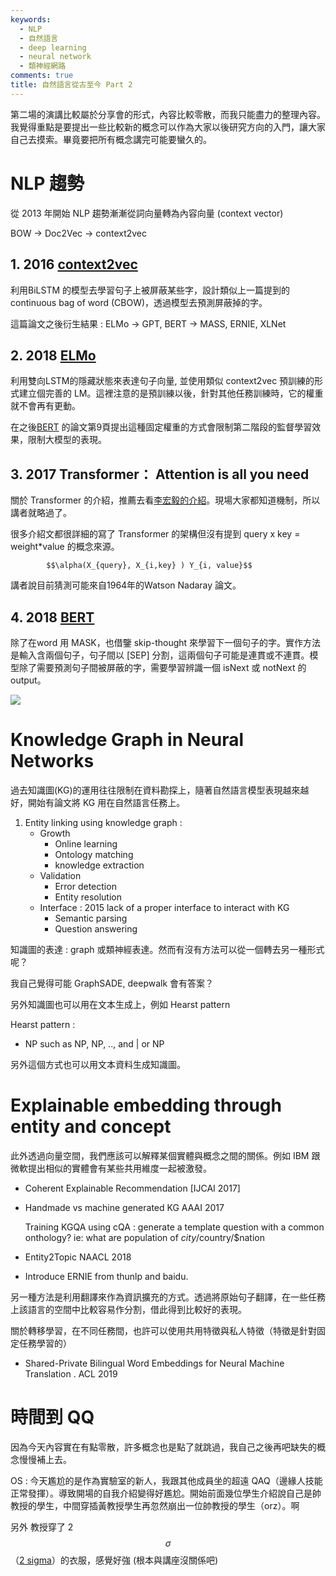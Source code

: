 ```yaml
---
keywords:
  - NLP
  - 自然語言
  - deep learning
  - neural network
  - 類神經網路
comments: true
title: 自然語言從古至今 Part 2
---
```


第二場的演講比較屬於分享會的形式，內容比較零散，而我只能盡力的整理內容。我覺得重點是要提出一些比較新的概念可以作為大家以後研究方向的入門，讓大家自己去摸索。畢竟要把所有概念講完可能要蠻久的。

# NLP 趨勢

從 2013 年開始 NLP 趨勢漸漸從詞向量轉為內容向量 (context vector)

BOW → Doc2Vec → context2vec

## 1. 2016 [context2vec](https://pdfs.semanticscholar.org/0a73/a15bf53da196363058196961cd21bc262e8f.pdf)

利用BiLSTM 的模型去學習句子上被屏蔽某些字，設計類似上一篇提到的continuous bag of word (CBOW)，透過模型去預測屏蔽掉的字。

這篇論文之後衍生結果 : ELMo → GPT, BERT → MASS, ERNIE, XLNet

## 2. 2018 [ELMo](https://arxiv.org/pdf/1802.05365.pdf) 

利用雙向LSTM的隱藏狀態來表達句子向量, 並使用類似 context2vec 預訓練的形式建立個完善的 LM。這裡注意的是預訓練以後，針對其他任務訓練時，它的權重就不會再有更動。

在之後[BERT](https://arxiv.org/abs/1810.04805) 的論文第9頁提出這種固定權重的方式會限制第二階段的監督學習效果，限制大模型的表現。


## 3. 2017 Transformer： Attention is all you need 

關於 Transformer 的介紹，推薦去看[李宏毅的介紹](https://www.youtube.com/watch?v=ugWDIIOHtPA)。現場大家都知道機制，所以講者就略過了。

很多介紹文都很詳細的寫了 Transformer 的架構但沒有提到 query x key = weight*value 的概念來源。

            $$\alpha(X_{query}, X_{i,key} ) Y_{i, value}$$


講者說目前猜測可能來自1964年的Watson Nadaray 論文。

## 4. 2018 [BERT](https://arxiv.org/abs/1810.04805)

除了在word 用 MASK，也借鑒 skip-thought 來學習下一個句子的字。實作方法是輸入含兩個句子，句子間以 [SEP] 分割，這兩個句子可能是連貫或不連貫。模型除了需要預測句子間被屏蔽的字，需要學習辨識一個  isNext 或 notNext 的output。

![](https://cdn-images-1.medium.com/max/1600/0*m_kXt3uqZH9e7H4w.png)


# Knowledge Graph in Neural Networks

過去知識圖(KG)的運用往往限制在資料勘探上，隨著自然語言模型表現越來越好，開始有論文將 KG 用在自然語言任務上。

1. Entity linking using knowledge graph : 
    - Growth
        - Online learning
        - Ontology matching
        - knowledge extraction
    - Validation
        - Error detection
        - Entity resolution
    - Interface : 2015 lack of a proper interface to interact with KG
        - Semantic parsing
        - Question answering

知識圖的表達 : graph 或類神經表達。然而有沒有方法可以從一個轉去另一種形式呢？

我自己覺得可能 GraphSADE, deepwalk 會有答案？

另外知識圖也可以用在文本生成上，例如 Hearst pattern

Hearst pattern : 

- NP such as NP, NP, .., and | or NP

另外這個方式也可以用文本資料生成知識圖。


# Explainable embedding through entity and concept

此外透過向量空間，我們應該可以解釋某個實體與概念之間的關係。例如 IBM 跟 微軟提出相似的實體會有某些共用維度一起被激發。

* Coherent Explainable Recommendation [IJCAI 2017]

* Handmade vs machine generated KG AAAI 2017

    Training KGQA using cQA : generate a template question with a common onthology?
    ie: what are population of $city/$country/$nation

* Entity2Topic NAACL 2018

* Introduce ERNIE from thunlp and baidu.

另一種方法是利用翻譯來作為資訊擴充的方式。透過將原始句子翻譯，在一些任務上該語言的空間中比較容易作分割，借此得到比較好的表現。

關於轉移學習，在不同任務間，也許可以使用共用特徵與私人特徵（特徵是針對固定任務學習的）

* Shared-Private Bilingual Word Embeddings for Neural Machine Translation
. ACL 2019


# 時間到 QQ

因為今天內容實在有點零散，許多概念也是點了就跳過，我自己之後再吧缺失的概念慢慢補上去。

OS : 今天尷尬的是作為實驗室的新人，我跟其他成員坐的超遠 QAQ（邊緣人技能正常發揮）。導致開場的自我介紹變得好尷尬。開始前面幾位學生介紹說自己是帥教授的學生，中間穿插黃教授學生再忽然崩出一位帥教授的學生（orz）。啊

另外 教授穿了 2$$\sigma$$ （[2 sigma](https://www.twosigma.com/)）的衣服，感覺好強 (根本與講座沒關係吧)


